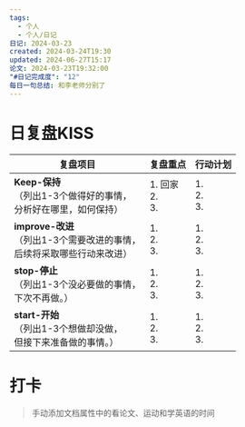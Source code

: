 ```yaml
---
tags:
  - 个人
  - 个人/日记
日记: 2024-03-23
created: 2024-03-24T19:30
updated: 2024-06-27T15:17
论文: 2024-03-23T19:32:00
"#日记完成度": "12"
每日一句总结: 和李老师分别了
---
```



# 日复盘KISS
| **复盘项目**                                             | **复盘重点**            | **行动计划**          |
| ---------------------------------------------------- | ------------------- | ----------------- |
| **Keep-保持**<br>（列出1-3个做得好的事情，<br>   分析好在哪里，如何保持）     | 1.  回家<br>2. <br>3. | 1.  <br>2. <br>3. |
| **improve-改进**<br>（列出1-3个需要改进的事情，<br>  后续将采取哪些行动来改进） | 1.  <br>2. <br>3.   | 1.  <br>2. <br>3. |
| **stop-停止**<br>（列出1-3个没必要做的事情，<br>下次不再做。）            | 1.  <br>2. <br>3.   | 1.  <br>2. <br>3. |
| **start-开始**<br>（列出1-3个想做却没做，<br>但接下来准备做的事情。）        | 1.  <br>2. <br>3.   | 1.  <br>2. <br>3. |


# 打卡
> 手动添加文档属性中的看论文、运动和学英语的时间


